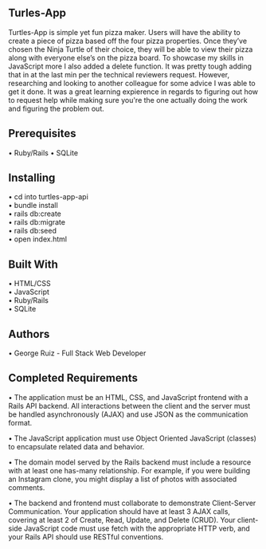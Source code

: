 ## Turles-App 

Turtles-App is simple yet fun pizza maker. Users will have the ability to create a piece of pizza based off the four pizza properties. Once they’ve chosen the Ninja Turtle of their choice, they will be able to view their pizza along with everyone else’s on the pizza board. To showcase my skills in JavaScript more I also added a delete function. It was pretty tough adding that in at the last min per the technical reviewers request. However, researching and looking to another colleague for some advice I was able to get it done. It was a great learning expierence in regards to figuring out how to request help while making sure you're the one actually doing the work and figuring the problem out. 

## Prerequisites  

• Ruby/Rails
• SQLite

## Installing  

• cd into turtles-app-api  
• bundle install  
• rails db:create  
• rails db:migrate    
• rails db:seed  
• open index.html  

## Built With  

• HTML/CSS  
• JavaScript  
• Ruby/Rails  
• SQLite  

## Authors  

• George Ruiz - Full Stack Web Developer

## Completed Requirements  

• The application must be an HTML, CSS, and JavaScript frontend with a Rails API backend. All interactions between the client and the server must be handled asynchronously (AJAX) and use JSON as the communication format.  

• The JavaScript application must use Object Oriented JavaScript (classes) to encapsulate related data and behavior.

• The domain model served by the Rails backend must include a resource with at least one has-many relationship. For example, if you were building an Instagram clone, you might display a list of photos with associated comments.  

• The backend and frontend must collaborate to demonstrate Client-Server Communication. Your application should have at least 3 AJAX calls, covering at least 2 of Create, Read, Update, and Delete (CRUD). Your client-side JavaScript code must use fetch with the appropriate HTTP verb, and your Rails API should use RESTful conventions.


